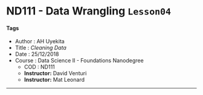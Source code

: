 # ND111 - Data Wrangling `Lesson04`

#### Tags
* Author : AH Uyekita
* Title  :  _Cleaning Data_
* Date   : 25/12/2018
* Course : Data Science II - Foundations Nanodegree
    * COD    : ND111
    * **Instructor:** David Venturi
    * **Instructor:** Mat Leonard

********************************************************************************
